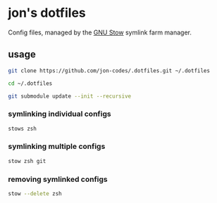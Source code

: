 # jon's dotfiles

Config files, managed by the [GNU Stow](https://www.gnu.org/software/stow/) symlink farm manager.

## usage

```bash
git clone https://github.com/jon-codes/.dotfiles.git ~/.dotfiles

cd ~/.dotfiles

git submodule update --init --recursive
```

### symlinking individual configs

```bash
stows zsh
```

### symlinking multiple configs

```bash
stow zsh git
```

### removing symlinked configs

```bash
stow --delete zsh
```
